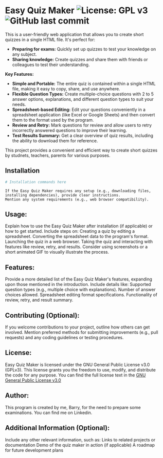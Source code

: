 # Easy Quiz Maker ![License: GPL v3](https://img.shields.io/badge/License-GPLv3-blue.svg) ![GitHub last commit](https://img.shields.io/github/last-commit/barrychum/quiz-maker.svg) 

This is a user-friendly web application that allows you to create short quizzes in a single HTML file. It's perfect for:   

* __Preparing for exams:__ Quickly set up quizzes to test your knowledge on any subject.
* __Sharing knowledge:__ Create quizzes and share them with friends or colleagues to test their understanding.
  
__Key Features:__  
* __Simple and Portable:__ The entire quiz is contained within a single HTML file, making it easy to copy, share, and use anywhere.
* __Flexible Question Types:__ Create multiple-choice questions with 2 to 5 answer options, explanations, and different question types to suit your needs.
* __Spreadsheet-based Editing:__ Edit your questions conveniently in a spreadsheet application (like Excel or Google Sheets) and then convert them to the format used by the program.
* __Review and Retry:__ Mark questions for review and allow users to retry incorrectly answered questions to improve their learning.
* __Test Results Summary:__ Get a clear overview of quiz results, including the ability to download them for reference.

This project provides a convenient and efficient way to create short quizzes by studnets, teachers, parents for various purposes.

## Installation

```bash
# Installation commands here
```

    If the Easy Quiz Maker requires any setup (e.g., downloading files, installing dependencies), provide clear instructions.
    Mention any system requirements (e.g., web browser compatibility).

## Usage:

Explain how to use the Easy Quiz Maker after installation (if applicable) or how to get started.
    Include steps on:
        Creating a quiz by editing a spreadsheet.
        Converting the spreadsheet data to the program's format.
        Launching the quiz in a web browser.
        Taking the quiz and interacting with features like review, retry, and results.
    Consider using screenshots or a short animated GIF to visually illustrate the process.

## Features:

Provide a more detailed list of the Easy Quiz Maker's features, expanding upon those mentioned in the introduction.
    Include details like:
        Supported question types (e.g., multiple choice with explanations).
        Number of answer choices allowed.
        Spreadsheet editing format specifications.
        Functionality of review, retry, and result summary.

## Contributing (Optional):

If you welcome contributions to your project, outline how others can get involved.
    Mention preferred methods for submitting improvements (e.g., pull requests) and any coding guidelines or testing procedures.

## License:
Easy Quiz Maker is licensed under the GNU General Public License v3.0 (GPLv3). This license grants you the freedom to use, modify, and distribute the code for any purpose. You can find the full license text in the [GNU General Public License v3.0](LICENSE)

## Author:
This program is created by me, Barry, for the need to prepare some examinations.  You can find me on Linkedin.
    
## Additional Information (Optional):
Include any other relevant information, such as:
        Links to related projects or documentation
        Demo of the quiz maker in action (if applicable)
        A roadmap for future development plans
